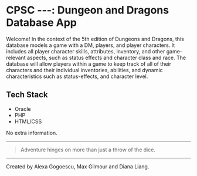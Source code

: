 # CPSC ---: Dungeon and Dragons Database App

Welcome! In the context of the 5th edition of Dungeons and Dragons, this database models a game with a DM, players, and player characters. It includes all player character skills, attributes, inventory, and other game-relevant aspects, such as status effects and character class and race. The database will allow players within a game to keep track of all of their characters and their individual inventories, abilities, and dynamic characteristics such as status-effects, and character level.

## Tech Stack
- Oracle
- PHP
- HTML/CSS


No extra information.

---

> Adventure hinges on more than just a throw of the dice.

---

Created by Alexa Gogoescu, Max Gilmour and Diana Liang.
